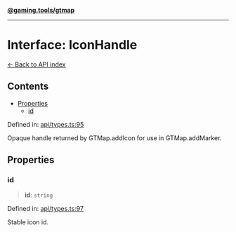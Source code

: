 [**@gaming.tools/gtmap**](README.md)

***

# Interface: IconHandle

[← Back to API index](./README.md)

## Contents

- [Properties](#properties)
  - [id](#id)

Defined in: [api/types.ts:95](https://github.com/gamingtools/gt-map/blob/02ad961dd733041f2c6c39034ee7c302a553f45a/packages/gtmap/src/api/types.ts#L95)

Opaque handle returned by GTMap.addIcon for use in GTMap.addMarker.

## Properties

### id

> **id**: `string`

Defined in: [api/types.ts:97](https://github.com/gamingtools/gt-map/blob/02ad961dd733041f2c6c39034ee7c302a553f45a/packages/gtmap/src/api/types.ts#L97)

Stable icon id.
